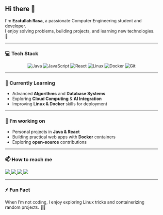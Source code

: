 ## Hi there 👋

I'm **Ezatullah Rasa**, a passionate Computer Engineering student and developer.  
I enjoy solving problems, building projects, and learning new technologies. 🚀

---

### 💻 Tech Stack

<div align="center">

<img src="https://img.shields.io/badge/Java-%23ED8B00.svg?style=for-the-badge&logo=openjdk&logoColor=white" alt="Java"/>
<img src="https://img.shields.io/badge/JavaScript-%23F7DF1E.svg?style=for-the-badge&logo=javascript&logoColor=black" alt="JavaScript"/>
<img src="https://img.shields.io/badge/React-%2320232a.svg?style=for-the-badge&logo=react&logoColor=%2361DAFB" alt="React"/>
<img src="https://img.shields.io/badge/Linux-FCC624?style=for-the-badge&logo=linux&logoColor=black" alt="Linux"/>
<img src="https://img.shields.io/badge/Docker-2496ED?style=for-the-badge&logo=docker&logoColor=white" alt="Docker"/>
<img src="https://img.shields.io/badge/Git-%23F05033.svg?style=for-the-badge&logo=git&logoColor=white" alt="Git"/>

</div>

---

### 🌱 Currently Learning
- Advanced **Algorithms** and **Database Systems**  
- Exploring **Cloud Computing** & **AI Integration**  
- Improving **Linux & Docker** skills for deployment  

---

### 🔭 I’m working on
- Personal projects in **Java & React**  
- Building practical web apps with **Docker** containers  
- Exploring **open-source** contributions  

---

### 📫 How to reach me

<div display="flex">
  <a href="https://www.linkedin.com/in/ezatullah-rasa/">
    <img src="https://img.shields.io/badge/linkedin-%230077B5.svg?style=for-the-badge&logo=linkedin&logoColor=white"/>
  </a>
  <a href="https://www.facebook.com/ezatullahrasa113">
    <img src="https://img.shields.io/badge/facebook-%231877F2.svg?style=for-the-badge&logo=facebook&logoColor=white"/>
  </a>
  <a href="https://www.instagram.com/ezatullahrasa113/">
    <img src="https://img.shields.io/badge/instagram-%23E4405F.svg?style=for-the-badge&logo=instagram&logoColor=white"/>
  </a>
  <a href="mailto:ezatullahrasa113@gmail.com">
    <img src="https://img.shields.io/badge/Gmail-D14836?style=for-the-badge&logo=gmail&logoColor=white"/>
  </a>
</div>

---

### ⚡ Fun Fact
When I’m not coding, I enjoy exploring Linux tricks and containerizing random projects. 🐧🐳
